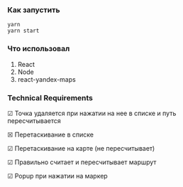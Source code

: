 ### Как запустить
```
yarn
yarn start
```

### Что использовал
1. React
2. Node
3. react-yandex-maps

### Technical Requirements
&#x2611; Точка удаляется при нажатии на нее в списке и путь пересчитывается

&#x2612; Перетаскивание в списке

&#x2611; Перетаскивание на карте (не пересчитывает)

&#x2611; Правильно считает и пересчитывает маршрут

&#x2611; Popup при нажатии на маркер
